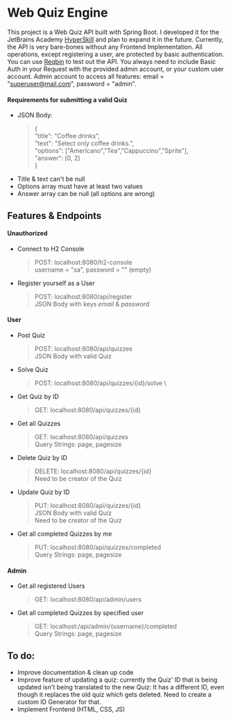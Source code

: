 # Web Quiz Engine
This project is a Web Quiz API built with Spring Boot. I developed it for the JetBrains Academy
[HyperSkill](https://hyperskill.org/) and plan to expand it in the future. Currently, the API is very bare-bones without any Frontend Implementation. All operations, except registering a user, are protected by basic authentication. You can use [Reqbin](https://reqbin.com/) to test out the API. You always need to include Basic Auth in your Request with the provided admin account, or your custom user account. Admin account to access all features: email = "superuser@mail.com", password = "admin".
#### Requirements for submitting a valid Quiz
- JSON Body:
  >{ \
     "title": "Coffee drinks", \
     "text": "Select only coffee drinks.", \
     "options": ["Americano","Tea","Cappuccino","Sprite"], \
     "answer": [0, 2] \
   }
- Title & text can't be null
- Options array must have at least two values
- Answer array can be null (all options are wrong)

## Features & Endpoints
#### Unauthorized
- Connect to H2 Console
  > POST: localhost:8080/h2-console \
  > username = "sa", password = "" (empty)
- Register yourself as a User
  > POST: localhost:8080/api/register \
  > JSON Body with keys *email* & *password*
#### User
- Post Quiz
  > POST: localhost:8080/api/quizzes \
  > JSON Body with valid Quiz
- Solve Quiz
  > POST: localhost:8080/api/quizzes/{id}/solve \
- Get Quiz by ID
  > GET: localhost:8080/api/quizzes/{id} 
- Get all Quizzes
  > GET: localhost:8080/api/quizzes \
  > Query Strings: page, pagesize 
- Delete Quiz by ID
  > DELETE: localhost:8080/api/quizzes/{id} \
  > Need to be creator of the Quiz
- Update Quiz by ID
  > PUT: localhost:8080/api/quizzes/{id} \
  > JSON Body with valid Quiz \
  > Need to be creator of the Quiz
- Get all completed Quizzes by me
  > PUT: localhost:8080/api/quizzes/completed \
  > Query Strings: page, pagesize                                   
#### Admin
- Get all registered Users
  > GET: localhost:8080/api/admin/users
- Get all completed Quizzes by specified user
  > GET: localhost:/api/admin/{username}/completed \
  > Query Strings: page, pagesize     

## To do:
- Improve documentation & clean up code
- Improve feature of updating a quiz: currently the Quiz' ID that is being updated isn't
being translated to the new Quiz: It has a different ID, even though it replaces the old quiz which
gets deleted. Need to create a custom ID Generator for that.
- Implement Frontend (HTML, CSS, JS)
